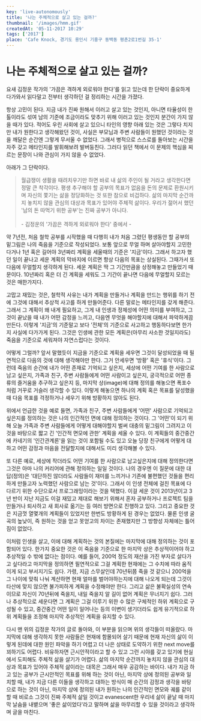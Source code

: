 ```yaml
---
key: 'live-autonomously'
title: '나는 주체적으로 살고 있는 걸까?'
thumbnail: '/images/hmm.gif'
createdAt: '05-11-2017 10:29'
tags: ['2017']
place: 'Cafe Knock, 경기도 용인시 기흥구 동백동 평촌2로1번길 35-1'
---
```

# 나는 주체적으로 살고 있는 걸까?

요새 김정운 작가의 '가끔은 격하게 외로워야 한다'를 읽고 있는데 한 단락이 중요하게 다가와서 읽다말고 전부터 생각하던 걸 정리하는 시간을 가졌다.

항상 고민이 된다. 지금 내가 진짜 원해서 이러고 살고 있는 것인지, 아니면 타율성이 한톨이라도 섞여 남의 기준에 조금이라도 맞추기 위해 이러고 있는 것인지 분간이 가지 않을 때가 있다. 적어도 우린 사회에 살고 있으니 타인의 영향 아래 있는 것은 그렇다 치지만 내가 원한다고 생각해왔던 것이, 사실은 부모님과 주변 사람들이 원했던 것이라는 것을 깨달은 순간엔 그렇게 무서울 수 없었다. 그래서 병적으로 스스로를 돌아보는 시간을 자주 갖고 메타인지를 발휘해보려 발버둥친다. 그러다 읽던 책에서 이 문제의 핵심을 찌르는 문장이 나와 관심이 가지 않을 수 없었다.

아래가 그 단락이다.

> 월급쟁이 생활을 때려치우기만 하면 바로 내 삶의 주인이 될 거라고 생각한다면 정말 큰 착각이다. 평생 추구해야 할 공부의 목표가 없음을 돈의 문제로 환원시키며 자신의 쫓기는 삶을 정당화하는 것 또한 참으로 비겁하다. 삶의 마지막 순간까지 놓치지 않을 관심의 대상과 목표가 있어야 주체적 삶이다. 우리가 젊어서 했던 '남의 돈 따먹기 위한 공부'는 진짜 공부가 아니다. </br></br>- 김정운의 '가끔은 격하게 외로워야 한다' 중에서 -

약 7년전, 처음 철학 공부를 시작했을 때 다행히 내가 처음 그렸던 평생동안 할 공부의 밑그림은 나의 죽음을 기준으로 작성되었다. 보통 앞으로 무얼 하며 살아야할지 고민한다거나 1년 혹은 길어야 3년짜리 계획을 세울때의 기준은 '지금'이다. 그래서 하고자 했던 일이 끝나고 세운 계획의 막바지에 이르면 항상 다음의 목표는 상실된다. 그때가서 또 다음에 무얼할지 생각하게 된다. 세운 계획은 딱 그 기간만큼을 상정해놓고 만들었기 때문이다. 10년짜리 혹은 더 긴 계획을 세워도 그 기간이 끝나면 다음에 무얼할지 모르는 것은 매한가지다.

고맙고 재밌는 것은, 철학적 사유는 내가 계획을 만들거나 계획을 만드는 행위를 하기 전에 그것에 대해서 추상적 사고를 하게 만들어준다. 다른 말로는 메타인지를 갖게 해준다. 그래서 그 계획이 왜 내게 필요하고, 그게 내 인생과 정체성에 어떤 의미를 부여하고, 그것이 끝났을 때 내가 어떤 감정을 느끼고, 다음엔 무엇을 해야할지에 대해서 파악하게끔 만든다. 이렇게 '지금'의 기준말고 보다 '전체'의 기준으로 사고하고 행동하다보면 한가지 사실에 다가가게 된다. 그것은 인생에 관한 모든 계획은(아무리 사소한 것일지라도) 죽음을 기준으로 세워져야 자연스럽다는 것이다.

어떻게 그럴까? 앞서 말했듯이 지금을 기준으로 계획을 세우면 그것이 달성되었을 때 필연적으로 다음의 것에 대해 생각해야만 한다. 그거 안세우면 '방황' 혹은 '휴식'이다. 그런데 죽음의 순간에 내가 어떤 존재로 기억되고 싶은지, 세상에 어떤 기여를 한 사람으로 남고 싶은지, 가족과 친구, 주변 사람들에게 어떤 사람이고 싶은지, 궁극적으로 어떤 종류의 즐거움을 추구하고 싶은지 등, 마지막 상(image)에 대해 정의를 해놓으면 폭포수처럼 거꾸로 거슬러 생각할 수 있다. 이렇게 해놓으면 하나의 계획 혹은 목표를 달성했을 때 다음 목표를 걱정하거나 세우기 위해 방황하지 않아도 된다.

위에서 언급한 것을 예로 들면, 가족과 친구, 주변 사람들에게 '어떤' 사람으로 기억되고 싶은지를 정의하는 것은 나의 인간적인 면에 대해 정의하는 것이다. 그 '어떤'이 되기 위해 오늘 가족과 주변 사람들에게 어떻게 대해야할지 벌써 대충의 밑그림이 그려지고 이것을 바탕으로 짧고 긴 '인간적 면모에 관한' 계획을 세울 수 있다. 이 계획들의 중간중간에 카네기의 '인간관계론'을 읽는 것이 포함될 수도 있고 오늘 당장 친구에게 어떻게 대하고 어떤 감정과 마음을 전달할지에 대해서도 미리 생각해볼 수 있다.

또 다른 예로, 세상에 작더라도 어떤 기여를 한 사람으로 남고싶은지에 대해 정의한다면 그것은 아마 나의 커리어에 관해 정의하는 일일 것이다. 나의 경우엔 이 질문에 대한 대답(정의)은 '대단하진 않더라도 사람들이 재미를 느끼거나 기존에 불편했던 것들을 편리하게 만들고자 노력했던 사람으로 남는 것'이다. 그래서 이 인생 전체에 걸친 목표에 다다르기 위한 수단으로서 프로그래밍이라는 것을 택했다. 이걸 세운 것이 2013년이고 3년 반이 지난 지금도 이걸 재밌고 제대로 해보기 위해서 혼자 공부하거나 프로젝트 팀을 만들거나 퇴사하고 새 회사로 옮기는 등 여러 방면으로 진행하고 있다. 그리고 중요한 것은 지금껏 열몇개의 계획들이 있었지만 한번도 방황하게 된 경우는 없었다. 물론 인생 굴곡의 높낮이, 즉 원하는 것을 얻고 못얻고의 차이는 존재했지만 그 방향성 자체에는 틀어짐이 없었다.

이처럼 인생을 살고, 이에 대해 계획하는 것의 본질에는 마지막에 대해 정의하는 것이 포함되어 있다. 한가지 중요한 것은 이 죽음을 기준으로 한 마지막 상은 추상적이어야 하고 추상적일 수 밖에 없다는 점이다. 예를 들어, 200억 정도의 재산을 가진 부자로 살다가고 싶다라고 마지막을 정의하면 필연적으로 그걸 계획한 현재에는 그 수치에 따라 움직이게 되고 부서지기도 쉽다. 가령, 지금 스무살인데 70년뒤쯤 죽을 것 같으니 200억을 그 나이에 맞춰 나눠 계산하면 현재 얼마를 벌어야하는지에 대해 나오게 되는데 그것이 타산에 맞지 않으면 불가피하게 계획을 수정해야만 한다. 그리고 삶은 불확실성의 연속이므로 자신이 70년뒤에 죽을지, 내일 죽을지 알 길이 없어 계획은 무너지기 쉽다. 그러나 추상적으로 세운다면 그 계획은 그걸 이루기 위한 수 많은 구체적인 하위 계획으로 구성될 수 있고, 중간중간 어떤 일이 일어나는 등의 이변이 생기더라도 쉽게 유기적으로 하위 계획들을 조정해 마지막 추상적인 계획을 유지할 수 있다.

다시 맨 위의 김정운 작가의 글로 돌아와, 이 부분을 읽으며 위의 생각들이 떠올랐다. 마지막에 대해 생각하지 못한 사람들은 현재에 함몰되어 살기 때문에 현재 자신의 삶이 이렇게 된데에 대한 원인 파악을 하기 어렵고 더 나은 상태로 도약하기 위한 next move를 꾀하기도 어렵다. 비유하자면 근시안적이라고 할 수 있고 그런 시야를 갖고 있기에 현실에서 도피해도 주체적 삶을 살기가 어렵다. 삶의 마지막 순간까지 놓치지 않을 관심의 대상과 목표가 있어야 주체적 삶이라는 대목은 그래서 매우 공감하는 바이다. 내가 지금 하고 있는 공부가 근시안적인 목표를 위해 하는 것이 아닌, 마지막 상에 정의된 공부와 일치할 때, 내가 지금 다른 이들을 생각하고 대하는 방식이 매 순간의 감정과 생각을 바탕으로 하는 것이 아닌, 마지막 상에 정의된 내가 원하는 나의 인간적인 면모와 궤를 같이 할 때 비로소 그것이 진짜 주체적 삶일 것이고 evanescent한 우리네 삶이 끝날 때 마지막 날숨을 내뱉으며 '좋은 삶이었다'라고 말하며 삶을 마무리할 수 있을 것이라고 생각하며 글을 마친다.
